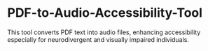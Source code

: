 # PDF-to-Audio-Accessibility-Tool
This tool converts PDF text into audio files, enhancing accessibility especially for neurodivergent and visually impaired individuals.
